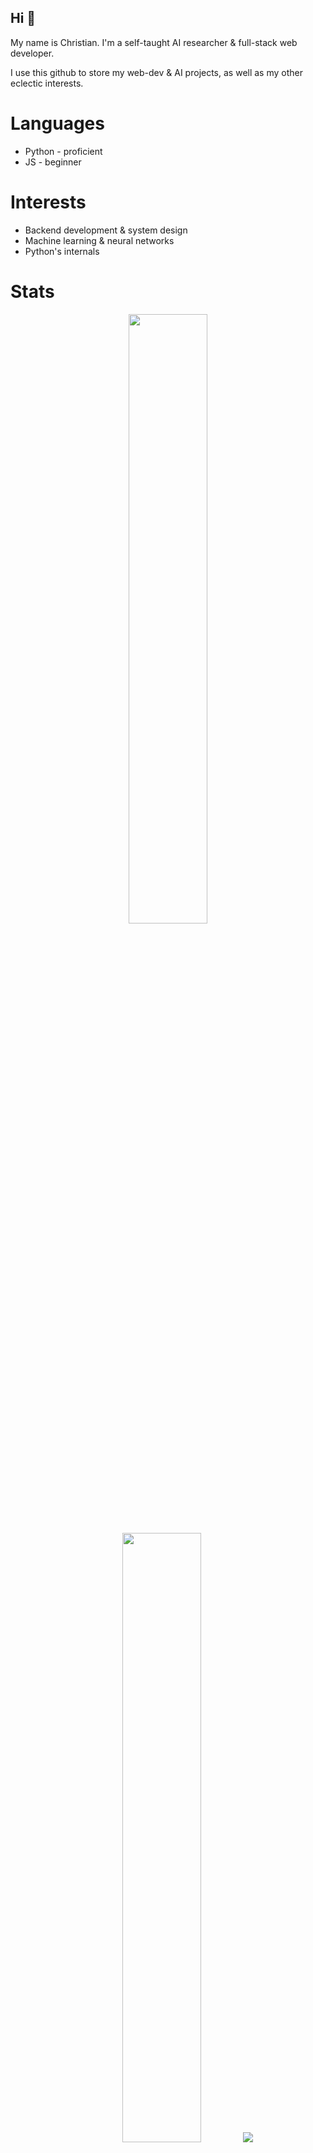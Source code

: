 ## Hi 👋
My name is Christian. I'm a self-taught AI researcher & full-stack web developer.

I use this github to store my web-dev & AI projects, as well as my other eclectic interests.

# Languages
- Python - proficient
- JS - beginner

# Interests
- Backend development & system design
- Machine learning & neural networks
- Python's internals

# Stats
<p align="center">
  <img height="50%" width="auto" src ="https://github-readme-stats.vercel.app/api?username=chrvstian&show_icons=true&count_private=true&hide_border=true&hide=issues,contribs&bg_color=00000000">
  <img height="50%" width="auto" src ="https://github-readme-stats.vercel.app/api/top-langs/?username=chrvstian&layout=compact&hide_border=true&bg_color=00000000">
  <img src ="https://github-readme-streak-stats.herokuapp.com?user=chrvstian&hide_border=true&background=FFFFFF00">
  <br>
  <br>
</p>


